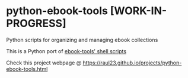 # python-ebook-tools [WORK-IN-PROGRESS]
Python scripts for organizing and managing ebook collections

This is a Python port of [ebook-tools' shell scripts](https://github.com/na--/ebook-tools)

Check this project webpage @ https://raul23.github.io/projects/python-ebook-tools.html

